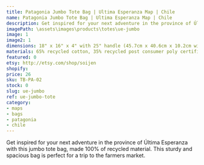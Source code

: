 ```yaml
---
title: Patagonia Jumbo Tote Bag | Ultima Esperanza Map | Chile
name: Patagonia Jumbo Tote Bag | Ultima Esperanza Map | Chile
description: Get inspired for your next adventure in the province of Última Esperanza with this jumbo tote bag, made 100% of recycled material.
imagePath: \assets\images\products\totes\ue-jumbo
image: 1
image2: 1
dimensions: 18" x 16" x 4" with 25" handle (45.7cm x 40.6cm x 10.2cm with 63.5cm handle)
materials: 65% recycled cotton, 35% recycled post consumer poly certified
featured: 0
etsy: http://etsy.com/shop/soijen
shopify: 
price: 26
sku: TB-PA-02
stock: 0
slug: ue-jumbo
ref: ue-jumbo-tote
category:
- maps
- bags
- patagonia
- chile
---
```

Get inspired for your next adventure in the province of Última Esperanza with this jumbo tote bag, made 100% of recycled material. This sturdy and spacious bag is perfect for a trip to the farmers market.
